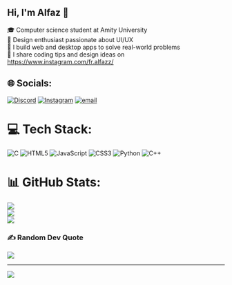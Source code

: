 ## Hi, I'm Alfaz 🫧
 🎓 Computer science student at Amity University </br>
 🪻 Design enthusiast passionate about UI/UX </br>
 🔧 I build web and desktop apps to solve real-world problems </br>
 🎥 I share coding tips and design ideas on https://www.instagram.com/fr.alfazz/ </br>


## 🌐 Socials:
[![Discord](https://img.shields.io/badge/Discord-%237289DA.svg?logo=discord&logoColor=white)](https://discord.gg/https://discord.gg/eGWy6Ep8zu) [![Instagram](https://img.shields.io/badge/Instagram-%23E4405F.svg?logo=Instagram&logoColor=white)](https://instagram.com/fr.alfazz) [![email](https://img.shields.io/badge/Email-D14836?logo=gmail&logoColor=white)](mailto:abdullaalfaz94141@gmail.com) 

# 💻 Tech Stack:
![C](https://img.shields.io/badge/c-%2300599C.svg?style=flat&logo=c&logoColor=white) ![HTML5](https://img.shields.io/badge/html5-%23E34F26.svg?style=flat&logo=html5&logoColor=white) ![JavaScript](https://img.shields.io/badge/javascript-%23323330.svg?style=flat&logo=javascript&logoColor=%23F7DF1E) ![CSS3](https://img.shields.io/badge/css3-%231572B6.svg?style=flat&logo=css3&logoColor=white) ![Python](https://img.shields.io/badge/python-3670A0?style=flat&logo=python&logoColor=ffdd54) ![C++](https://img.shields.io/badge/c++-%2300599C.svg?style=flat&logo=c%2B%2B&logoColor=white)
# 📊 GitHub Stats:
![](https://github-readme-stats.vercel.app/api?username=Alfazz-1001&theme=tokyonight&hide_border=false&include_all_commits=false&count_private=false)<br/>
![](https://nirzak-streak-stats.vercel.app/?user=Alfazz-1001&theme=tokyonight&hide_border=false)<br/>
![](https://github-readme-stats.vercel.app/api/top-langs/?username=Alfazz-1001&theme=tokyonight&hide_border=false&include_all_commits=false&count_private=false&layout=compact)

### ✍️ Random Dev Quote
![](https://quotes-github-readme.vercel.app/api?type=vetical&theme=radical)

---
[![](https://visitcount.itsvg.in/api?id=Alfazz-1001&icon=0&color=0)](https://visitcount.itsvg.in)

<!-- Proudly created with GPRM ( https://gprm.itsvg.in ) -->
